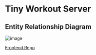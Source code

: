 Tiny Workout Server
=

Entity Relationship Diagram
-
![image](https://github.com/user-attachments/assets/3dcc86ec-b815-48f8-a7f4-46f2ed54bd7a)

[Frontend Repo](https://github.com/MrStashy/tiny-workout-client)

